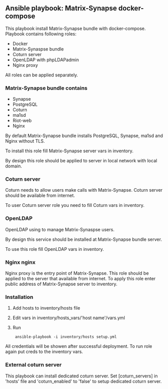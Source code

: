 ## Ansible playbook: Matrix-Synapse docker-compose

This playbook install Matrix-Synapse bundle with docker-compose.
Playbook contains following roles:
- Docker
- Matrix-Synaspse bundle
- Coturn server
- OpenLDAP with phpLDAPadmin
- Nginx proxy

All roles can be applied separately.

### Matrix-Synapse bundle contains
- Synapse
- PostgreSQL
- Coturn
- ma1sd
- Riot-web
- Nginx

By default Matrix-Synapse bundle installs PostgreSQL, Synapse, ma1sd and Nginx without TLS.

To install this role fill Matrix-Synapse server vars in inventory.

By design this role should be applied to server in local network with local domain.

### Coturn server

Coturn needs to allow users make calls with Matrix-Synapse. Coturn server should be available from internet.

To user Coturn server role you need to fill Coturn vars in inventory.

### OpenLDAP

OpenLDAP using to manage Matrix-Synaspse users.

By design this service should be installed at Matrix-Synapse bundle server.

To use this role fill OpenLDAP vars in inventory.

### Nginx nginx

Nginx proxy is the entry point of Matrix-Synapse. This role should be applied to the server that available from internet. To apply this role enter public address of Matrix-Synapse server to inventory.

### Installation

1. Add hosts to inventory/hosts file
2. Edit vars in inventory/hosts_vars/'host name'/vars.yml
3. Run

	    ansible-playbook -i inventory/hosts setup.yml

All credentials will be showen after successful deployment. To run role again put creds to the inventory vars.

### External coturn server

This playbook can install dedicated coturn server. Set [coturn_servers] in 'hosts' file and 'coturn_enabled' to 'false' to setup dedicated coturn server.
